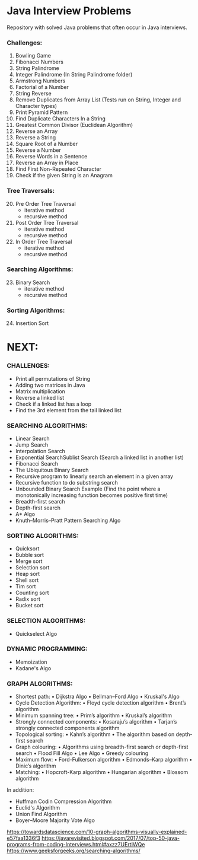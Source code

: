 # Java Interview Problems
Repository with solved Java problems that often occur in Java interviews.

### Challenges:
 1.  Bowling Game
 2.  Fibonacci Numbers
 3. String Palindrome
 4. Integer Palindrome (In String Palindrome folder)
 5. Armstrong Numbers
 6. Factorial of a Number
 7. String Reverse
 8. Remove Duplicates from Array List (Tests run on String, Integer and Character types)
 9. Print Pyramid Pattern
 10. Find Duplicate Characters In a String
 11. Greatest Common Divisor (Euclidean Algorithm)
 12. Reverse an Array
 13. Reverse a String
 14. Square Root of a Number
 15. Reverse a Number
 16. Reverse Words in a Sentence
 17. Reverse an Array in Place
 18. Find First Non-Repeated Character
 19. Check if the given String is an Anagram

### Tree Traversals:
 20. Pre Order Tree Traversal
      - iterative method
      - recursive method
 21. Post Order Tree Traversal
      - iterative method
      - recursive method
 22. In Order Tree Traversal
      - iterative method
      - recursive method

### Searching Algorithms:
  23. Binary Search
      - iterative method
      - recursive method
      
### Sorting Algorithms:
  24. Insertion Sort
 
# NEXT:
 
### CHALLENGES:
 - Print all permutations of String
 - Adding two matrices in Java
 - Matrix multiplication
 - Reverse a linked list
 - Check if a linked list has a loop
 - Find the 3rd element from the tail linked list
 
### SEARCHING ALGORITHMS:
 - Linear Search
 - Jump Search
 - Interpolation Search
 - Exponential SearchSublist Search (Search a linked list in another list)
 - Fibonacci Search
 - The Ubiquitous Binary Search
 - Recursive program to linearly search an element in a given array
 - Recursive function to do substring search
 - Unbounded Binary Search Example (Find the point where a monotonically increasing function becomes positive first time)
 - Breadth-first search
 - Depth-first search
 - A* Algo
 - Knuth–Morris–Pratt Pattern Searching Algo

### SORTING ALGORITHMS:
 - Quicksort
 - Bubble sort
 - Merge sort
 - Selection sort
 - Heap sort
 - Shell sort
 - Tim sort
 - Counting sort
 - Radix sort
 - Bucket sort
 
### SELECTION ALGORITHMS:
 - Quickselect Algo
 
### DYNAMIC PROGRAMMING:
 - Memoization
 - Kadane's Algo

### GRAPH ALGORITHMS:
 - Shortest path:
     • Dijkstra Algo
     • Bellman–Ford Algo
     • Kruskal's Algo
 - Cycle Detection Algorithm:
     • Floyd cycle detection algorithm
     • Brent’s algorithm
 - Minimum spanning tree:
     • Prim’s algorithm
     • Kruskal’s algorithm
 - Strongly connected components:
     • Kosaraju’s algorithm
     • Tarjan’s strongly connected components algorithm
 - Topological sorting:
     • Kahn’s algorithm
     • The algorithm based on depth-first search
 - Graph colouring:
     • Algorithms using breadth-first search or depth-first search
     • Flood Fill Algo
     • Lee Algo
     • Greedy colouring
 - Maximum flow:
     • Ford-Fulkerson algorithm
     • Edmonds–Karp algorithm
     • Dinic’s algorithm
 - Matching:
     • Hopcroft-Karp algorithm
     • Hungarian algorithm
     • Blossom algorithm



In addition:
- Huffman Codin Compression Algorithm
- Euclid's Algorithm
- Union Find Algorithm
- Boyer–Moore Majority Vote Algo





https://towardsdatascience.com/10-graph-algorithms-visually-explained-e57faa1336f3
https://javarevisited.blogspot.com/2017/07/top-50-java-programs-from-coding-Interviews.html#axzz7UErtIWQe
https://www.geeksforgeeks.org/searching-algorithms/
